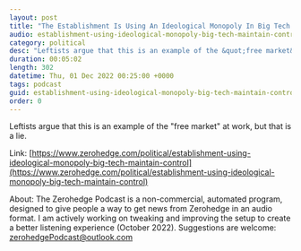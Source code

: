 ```yaml
---
layout: post
title: "The Establishment Is Using An Ideological Monopoly In Big Tech To Maintain Control"
audio: establishment-using-ideological-monopoly-big-tech-maintain-control-0
category: political
desc: "Leftists argue that this is an example of the &quot;free market&quot; at work, but that is a lie."
duration: 00:05:02
length: 302
datetime: Thu, 01 Dec 2022 00:25:00 +0000
tags: podcast
guid: establishment-using-ideological-monopoly-big-tech-maintain-control-0
order: 0
---
```

Leftists argue that this is an example of the &quot;free market&quot; at work, but that is a lie.

Link: [https://www.zerohedge.com/political/establishment-using-ideological-monopoly-big-tech-maintain-control](https://www.zerohedge.com/political/establishment-using-ideological-monopoly-big-tech-maintain-control)

About: The Zerohedge Podcast is a non-commercial, automated program, designed to give people a way to get news from Zerohedge in an audio format.  I am actively working on tweaking and improving the setup to create a better listening experience (October 2022).  Suggestions are welcome: [zerohedgePodcast@outlook.com](mailto:zerohedgePodcast@outlook.com)